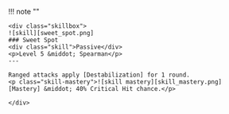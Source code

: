 !!! note ""

    <div class="skillbox">
    ![skill][sweet_spot.png]
    ### Sweet Spot
    <div class="skill">Passive</div>
    <p>Level 5 &middot; Spearman</p>
    ---

    Ranged attacks apply [Destabilization] for 1 round.
    <p class="skill-mastery">![skill mastery][skill_mastery.png]  [Mastery] &middot; 40% Critical Hit chance.</p> 

    </div>
